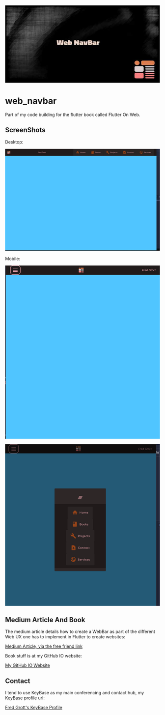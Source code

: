 ![image header](./media/repo-image-header.jpg)

# web_navbar

Part of my code building for the flutter book called Flutter On Web.

## ScreenShots

Desktop:

![desktop](./media/desk.png)

Mobile:

![mobile one](./media/mobile-one.png)

![mobile two](./media/mobile-two.png)

## Medium Article And Book

The medium article details how to create a WebBar as part of the different Web UX one has to implement in Flutter to create websites:

[Medium Article, via the free friend link](https://fredgrott.medium.com/the-missing-component-in-flutter-web-a-webbar-41cc77f9aecf?sk=3b937785e0b45c538658669686f090ea)


Book stuff is at my GitHub IO website:

[My GitHub IO Website](https://fredgrott.github.io)



## Contact

I tend to use KeyBase as my main conferencing and contact hub, my KeyBase profile url:

[Fred Grott's KeyBase Profile](https://keybase.io/fredgrott)


